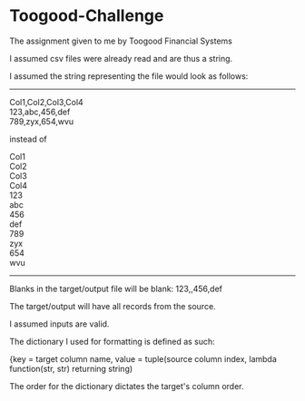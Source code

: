 # Toogood-Challenge
The assignment given to me by Toogood Financial Systems

I assumed csv files were already read and are thus a string.

I assumed the string representing the file would look as follows:

--------------------------------

Col1,Col2,Col3,Col4  
123,abc,456,def  
789,zyx,654,wvu


instead of


Col1  
Col2  
Col3  
Col4  
123  
abc  
456  
def  
789  
zyx  
654  
wvu


-----------------------------

Blanks in the target/output file will be blank: 123,,456,def

The target/output will have all records from the source.

I assumed inputs are valid.

The dictionary I used for formatting is defined as such: 

  {key = target column name, value = tuple(source column index, lambda function(str, str) returning string)

The order for the dictionary dictates the target's column order.
